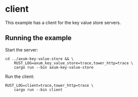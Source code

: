 # client

This example has a client for the key value store servers.

## Running the example

Start the server:

```
cd ../axum-key-value-store && \
    RUST_LOG=axum_key_value_store=trace,tower_http=trace \
    cargo run --bin axum-key-value-store
```

Run the client:

```
RUST_LOG=client=trace,tower_http=trace \
    cargo run --bin client
```